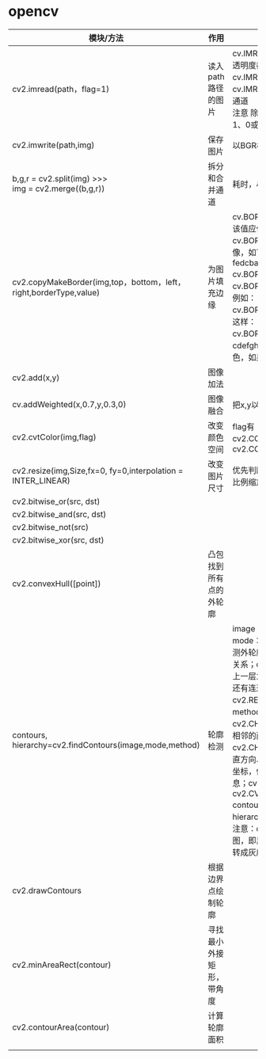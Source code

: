 # opencv

| 模块/方法 | 作用 | 备注 |
|---|---|---|
| cv2.imread(path，flag=1) | 读入path路径的图片 | cv.IMREAD_COLOR： 加载彩色图像。任何图像的透明度都会被忽视。它是默认标志。<br>cv.IMREAD_GRAYSCALE：以灰度模式加载图像  <br>cv.IMREAD_UNCHANGED：加载图像，包括alpha通道 <br>注意 除了这三个标志，你可以分别简单地传递整数1、0或-1。 读入后是BGR模式,<numpy.ndarray> |
| cv2.imwrite(path,img) | 保存图片 | 以BGR模式保存 |
| b,g,r = cv2.split(img) >>><br> img = cv2.merge((b,g,r)) | 拆分和合并通道 | 耗时，尽量用numpy索引 |
| cv2.copyMakeBorder(img,top，bottom，left，right,borderType,value) | 为图片填充边缘 | cv.BORDER_CONSTANT - 添加恒定的彩色边框。该值应作为下一个参数给出。<br>cv.BORDER_REFLECT - 边框将是边框元素的镜像，如下所示： <br>fedcba \| abcdefgh \| hgfedcb \|<br>cv.BORDER_REFLECT_101或 cv.BORDER_DEFAULT与上述相同，但略有变化，例如： gfedcb \| abcdefgh \| gfedcba \|<br>cv.BORDER_REPLICATE最后一个元素被复制，像这样： aaaaaa \| abcdefgh \| hhhhhhh \|<br>cv.BORDER_WRAP难以解释，它看起来像这样： cdefgh \| abcdefgh \| abcdefg \| value -边框的颜色，如果边框类型为cv.BORDER_CONSTANT |
| cv2.add(x,y) | 图像加法 |  |
| cv.addWeighted(x,0.7,y,0.3,0) | 图像融合 | 把x,y以0.7，0.3和gamma=0的偏移量相加 |
| cv2.cvtColor(img,flag) | 改变颜色空间 | flag有cv2.COLOR_BGR2RGB,cv2.COLOR_RGB2BGR，cv2.COLOR_BGR2GRAY |
| cv2.resize(img,Size,fx=0, fy=0,interpolation = INTER_LINEAR) | 改变图片尺寸 | 优先判断Size合不合法，如果不合法，则按fx，fy比例缩放 |
| cv2.bitwise_or(src, dst) ||
| cv2.bitwise_and(src, dst) ||
| cv2.bitwise_not(src) ||
| cv2.bitwise_xor(src, dst) ||
|cv2.convexHull([point])|凸包找到所有点的外轮廓||
|contours, hierarchy=cv2.findContours(image,mode,method)|轮廓检测|image：输入图像<br>mode：轮廓的模式。cv2.RETR_EXTERNAL只检测外轮廓；cv2.RETR_LIST检测的轮廓不建立等级关系；cv2.RETR_CCOMP建立两个等级的轮廓，上一层为外边界，内层为内孔的边界。如果内孔内还有连通物体，则这个物体的边界也在顶层；cv2.RETR_TREE建立一个等级树结构的轮廓。<br>method：轮廓的近似方法。cv2.CHAIN_APPROX_NOME存储所有的轮廓点，相邻的两个点的像素位置差不超过1；cv2.CHAIN_APPROX_SIMPLE压缩水平方向、垂直方向、对角线方向的元素，只保留该方向的终点坐标，例如一个矩形轮廓只需要4个点来保存轮廓信息；cv2.CHAIN_APPROX_TC89_L1，cv2.CV_CHAIN_APPROX_TC89_KCOS<br>contours：返回的轮廓<br>hierarchy：每条轮廓对应的属性<br>注意：cv2.findContours()函数接受的参数为二值图，即黑白的（不是灰度图），所以读取的图像要先转成灰度的，再转成二值图。
|cv2.drawContours|根据边界点绘制轮廓|
|cv2.minAreaRect(contour)|寻找最小外接矩形，带角度|
| cv2.contourArea(contour)|计算轮廓面积
||